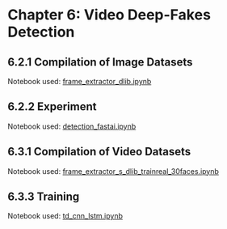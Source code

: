 # Chapter 6: Video Deep-Fakes Detection

## 6.2.1 Compilation of Image Datasets
Notebook used: [frame_extractor_dlib.ipynb](frame_extractor_dlib.ipynb)
## 6.2.2 Experiment
Notebook used: [detection_fastai.ipynb](detection_fastai.ipynb)
## 6.3.1 Compilation of Video Datasets
Notebook used: [frame_extractor_s_dlib_trainreal_30faces.ipynb](frame_extractor_s_dlib_trainreal_30faces.ipynb)
## 6.3.3 Training
Notebook used: [td_cnn_lstm.ipynb](td_cnn_lstm.ipynb)
